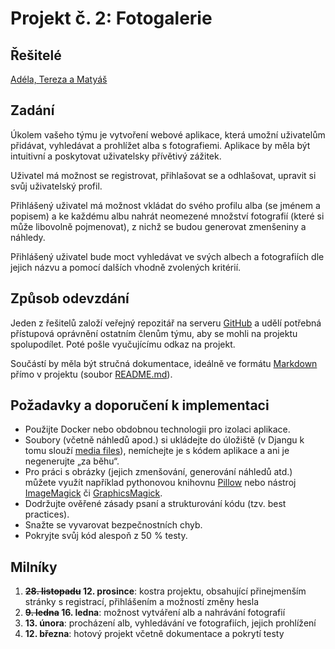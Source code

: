 # Projekt č. 2: Fotogalerie

## Řešitelé
[Adéla, Tereza a Matyáš](https://github.com/telifkova/Projekt-FOTOGALERIE)

## Zadání
Úkolem vašeho týmu je vytvoření webové aplikace, která umožní uživatelům přidávat, vyhledávat a prohlížet alba s fotografiemi. Aplikace by měla být intuitivní a poskytovat uživatelsky přívětivý zážitek.

Uživatel má možnost se registrovat, přihlašovat se a odhlašovat, upravit si svůj uživatelský profil.

Přihlášený uživatel má možnost vkládat do svého profilu alba (se jménem a popisem) a ke každému albu nahrát neomezené množství fotografií (které si může libovolně pojmenovat), z nichž se budou generovat zmenšeniny a náhledy.

Přihlášený uživatel bude moct vyhledávat ve svých albech a fotografiích dle jejich názvu a pomocí dalších vhodně zvolených kritérií.

## Způsob odevzdání
Jeden z řešitelů založí veřejný repozitář na serveru [GitHub](https://github.com/) a udělí potřebná přístupová oprávnění ostatním členům týmu, aby se mohli na projektu spolupodílet. Poté pošle vyučujícímu odkaz na projekt.

Součástí by měla být stručná dokumentace, ideálně ve formátu [Markdown](https://www.markdownguide.org/) přímo v projektu (soubor [README.md](https://docs.github.com/en/repositories/managing-your-repositorys-settings-and-features/customizing-your-repository/about-readmes)).

## Požadavky a doporučení k implementaci
 * Použijte Docker nebo obdobnou technologii pro izolaci aplikace.
 * Soubory (včetně náhledů apod.) si ukládejte do úložiště (v Djangu k tomu slouží [media files](https://docs.djangoproject.com/en/stable/topics/files/)), nemíchejte je s kódem aplikace a ani je negenerujte „za běhu“.
 * Pro práci s obrázky (jejich zmenšování, generování náhledů atd.) můžete využít například pythonovou knihovnu [Pillow](https://pypi.org/project/Pillow/) nebo nástroj [ImageMagick](https://imagemagick.org/) či [GraphicsMagick](http://www.graphicsmagick.org/).
 * Dodržujte ověřené zásady psaní a strukturování kódu (tzv. best practices).
 * Snažte se vyvarovat bezpečnostních chyb.
 * Pokryjte svůj kód alespoň z 50 % testy.

## Milníky
 1. **~~28. listopadu~~ 12. prosince**: kostra projektu, obsahující přinejmenším stránky s registrací, přihlášením a možností změny hesla
 2. **~~9. ledna~~ 16. ledna**: možnost vytváření alb a nahrávání fotografií
 3. **13. února**: procházení alb, vyhledávání ve fotografiích, jejich prohlížení
 4. **12. března**: hotový projekt včetně dokumentace a pokrytí testy
